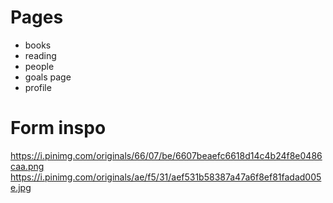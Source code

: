 # Pages
- books
- reading
- people
- goals page
- profile


# Form inspo
https://i.pinimg.com/originals/66/07/be/6607beaefc6618d14c4b24f8e0486caa.png
https://i.pinimg.com/originals/ae/f5/31/aef531b58387a47a6f8ef81fadad005e.jpg